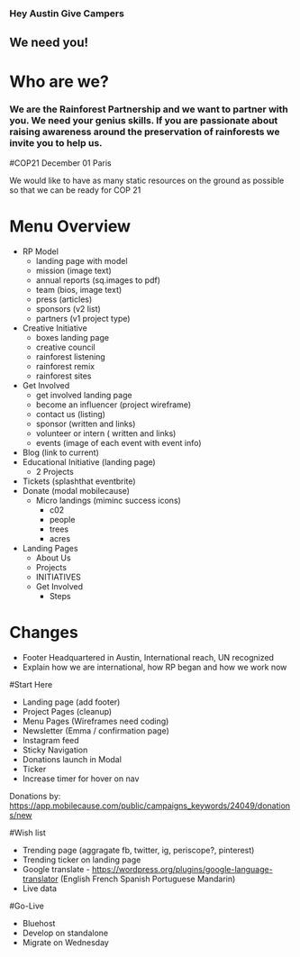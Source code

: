 ### Hey Austin Give Campers
## We need you!
# Who are we?
### We are the Rainforest Partnership and we want to partner with you. We need your genius skills. If you are passionate about raising awareness around the preservation of rainforests we invite you to help us.

#COP21 December 01 Paris

We would like to have as many static resources on the ground as possible so that we can be ready for COP 21

# Menu Overview

-    RP Model
       - landing page with model
       - mission (image text)
       - annual reports (sq.images to pdf)
       - team (bios, image text)
       - press (articles)
       - sponsors (v2 list)
       - partners (v1 project type)
-    Creative Initiative
       - boxes landing page
       - creative council
       - rainforest listening
       - rainforest remix
       - rainforest sites
-    Get Involved
       - get involved landing page
       - become an influencer (project wireframe)
       - contact us (listing)
       - sponsor (written and links)
       - volunteer or intern ( written and links)
       - events (image of each event with event info)
-    Blog (link to current)
-    Educational Initiative (landing page)
       - 2 Projects
-    Tickets (splashthat eventbrite)
-    Donate (modal mobilecause)
       - Micro landings (miminc success icons)
           - c02
           - people
           - trees
           - acres
- Landing Pages
  - About Us
  - Projects
  - INITIATIVES
  - Get Involved
    - Steps

# Changes

- Footer Headquartered in Austin, International reach, UN recognized
- Explain how we are international, how RP began and how we work now

#Start Here
- Landing page (add footer)
- Project Pages (cleanup)
- Menu Pages (Wireframes need coding)
- Newsletter (Emma / confirmation page)
- Instagram feed
- Sticky Navigation
- Donations launch in Modal
- Ticker
- Increase timer for hover on nav

Donations by:
https://app.mobilecause.com/public/campaigns_keywords/24049/donations/new

#Wish list
- Trending page (aggragate fb, twitter, ig, periscope?, pinterest)
- Trending ticker on landing page
- Google translate - https://wordpress.org/plugins/google-language-translator (English French Spanish Portuguese Mandarin)
- Live data

#Go-Live
- Bluehost
- Develop on standalone
- Migrate on Wednesday
